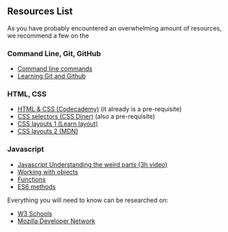 ## Resources List
As you have probably encountered an overwhelming amount of resources, we recommend a few on the 
### Command Line, Git, GitHub
* [Command line commands](ss64.com)
* [Learning Git and Github](https://www.udacity.com/course/how-to-use-git-and-github--ud775)

### HTML, CSS
* [HTML & CSS (Codecademy)](https://www.codecademy.com/learn/web) (it already is a pre-requisite)
* [CSS selectors (CSS Diner)](http://flukeout.github.io/) (also a pre-requisite)
* [CSS layouts 1 (Learn layout)](http://learnlayout.com)
* [CSS layouts 2 (MDN)](https://developer.mozilla.org/en-US/docs/Web/CSS/Tutorials)

### Javascript
* [Javascript Understanding the weird parts (3h video)](https://www.youtube.com/watch?v=Bv_5Zv5c-Ts)
* [Working with objects](https://developer.mozilla.org/en-US/docs/Web/JavaScript/Guide/Working_with_Objects)
* [Functions](https://developer.mozilla.org/en-US/docs/Web/JavaScript/Guide/Functions)
* [ES6 methods](https://egghead.io/series/learn-es6-ecmascript-2015)

Everything you will need to know can be researched on:
* [W3 Schools](http://www.w3schools.com)
* [Mozilla Developer Network](https://developer.mozilla.org/en-US/)

